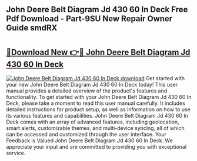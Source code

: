 ## John Deere Belt Diagram Jd 430 60 In Deck Free Pdf Download - Part-9SU New Repair Owner Guide smdRX

# <h2><a href="http://dfrmlkp.blite.top/?on=John+Deere+Belt+Diagram+Jd+430+60+In+Deck">🔗Download New 👉🔴 John Deere Belt Diagram Jd 430 60 In Deck</a></h2>

[![John Deere Belt Diagram Jd 430 60 In Deck download](https://i.imgur.com/lujVjoI.png)](http://dfrmlkp.blite.top/?on=John+Deere+Belt+Diagram+Jd+430+60+In+Deck)
Get started with your new John Deere Belt Diagram Jd 430 60 In Deck today! This user manual provides a detailed overview of the product's features and functionality. To get started with your John Deere Belt Diagram Jd 430 60 In Deck, please take a moment to read this user manual carefully. It includes detailed instructions for product setup, as well as information on how to use its various features and capabilities. John Deere Belt Diagram Jd 430 60 In Deck comes with an array of advanced features, including geolocation, smart alerts, customizable themes, and multi-device syncing, all of which can be accessed and customized through the user interface. Your Feedback is Valued John Deere Belt Diagram Jd 430 60 In Deck. We appreciate your input and are committed to providing you with exceptional service.
